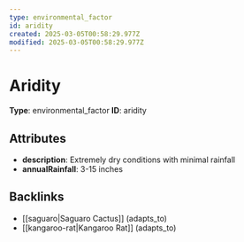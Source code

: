 ```yaml
---
type: environmental_factor
id: aridity
created: 2025-03-05T00:58:29.977Z
modified: 2025-03-05T00:58:29.977Z
---
```


# Aridity

**Type**: environmental_factor
**ID**: aridity

## Attributes

- **description**: Extremely dry conditions with minimal rainfall
- **annualRainfall**: 3-15 inches

## Backlinks

- [[saguaro|Saguaro Cactus]] (adapts_to)
- [[kangaroo-rat|Kangaroo Rat]] (adapts_to)

